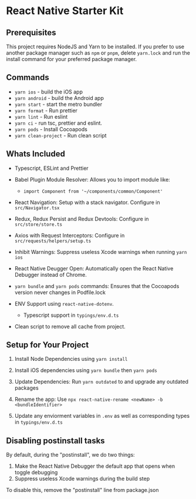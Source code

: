 # React Native Starter Kit

## Prerequisites

This project requires NodeJS and Yarn to be installed. If you prefer to use another package manager such as `npm` or `pnpm`, delete `yarn.lock` and run the install command for your preferred package manager.

## Commands

- `yarn ios` - build the iOS app
- `yarn android` - build the Android app
- `yarn start` - start the metro bundler
- `yarn format` - Run prettier
- `yarn lint` - Run eslint
- `yarn ci` - run tsc, prettier and eslint.
- `yarn pods` - Install Cocoapods
- `yarn clean-project` - Run clean script

## Whats Included

- Typescript, ESLint and Prettier

- Babel Plugin Module Resolver: Allows you to import module like:

  - `import Component from '~/components/common/Component'`

- React Navigation: Setup with a stack navigator. Configure in `src/Navigator.tsx`

- Redux, Redux Persist and Redux Devtools: Configure in `src/store/store.ts`

- Axios with Request Interceptors: Configure in `src/requests/helpers/setup.ts`

- Inhibit Warnings: Suppress useless Xcode warnings when running `yarn ios`

- React Native Deugger Open: Automatically open the React Native Debugger instead of Chrome.

- `yarn bundle` and `yarn pods` commands: Ensures that the Cocoapods version never changes in Podfile.lock

- ENV Support using `react-native-dotenv`.

  - Typescript support in `typings/env.d.ts`

- Clean script to remove all cache from project.

## Setup for Your Project

1. Install Node Dependencies using `yarn install`

2. Install iOS dependencies using `yarn bundle` then `yarn pods`

3. Update Dependencies: Run `yarn outdated` to and upgrade any outdated packages

4. Rename the app: Use `npx react-native-rename <newName> -b <bundleIdentifier>`

5. Update any enviorment variables in `.env` as well as corresponding types in `typings/env.d.ts`


## Disabling postinstall tasks

By default, during the "postinstall", we do two things:

1. Make the React Native Debugger the default app that opens when toggle debugging
2. Suppress useless Xcode warnings during the build step

To disable this, remove the "postinstall" line from package.json

